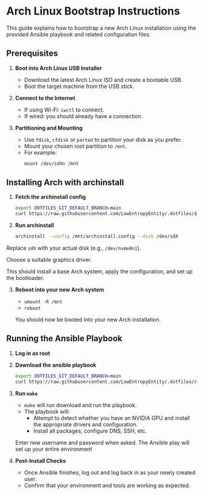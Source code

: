 # Arch Linux Bootstrap Instructions

This guide explains how to bootstrap a new Arch Linux installation using the provided Ansible playbook and related configuration files.

## Prerequisites

1. **Boot into Arch Linux USB Installer**
   - Download the latest Arch Linux ISO and create a bootable USB.
   - Boot the target machine from the USB stick.

2. **Connect to the Internet**
   - If using Wi-Fi: `iwctl` to connect.
   - If wired: you should already have a connection.

3. **Partitioning and Mounting**
   - Use `fdisk`, `cfdisk` or `parted` to partition your disk as you prefer.
   - Mount your chosen root partition to `/mnt`.
   - For example:
     ```bash
     mount /dev/sdXn /mnt
     ```

## Installing Arch with archinstall

1. **Fetch the archinstall config**
   ```bash
   export DOTFILES_GIT_DEFAULT_BRANCH=main
   curl https://raw.githubusercontent.com/LowEntropyEntity/.dotfiles/${DOTFILES_GIT_DEFAULT_BRANCH:-main}/.setup/arch/archinstall.config > /mnt/archinstall.config
   ```

2. **Run archinstall**
   ```bash
   archinstall --config /mnt/archinstall.config --disk /dev/sdX
   ```
Replace `sdX` with your actual disk (e.g., `/dev/nvme0n1`).

Choose a suitable graphics driver.

This should install a base Arch system, apply the configuration, and set up the bootloader.

3. **Reboot into your new Arch system**
   - `umount -R /mnt`
   - `reboot`

   You should now be booted into your new Arch installation.

## Running the Ansible Playbook

1. **Log in as root**

2. **Download the ansible playbook**
   ```bash
   export DOTFILES_GIT_DEFAULT_BRANCH=main
   curl https://raw.githubusercontent.com/LowEntropyEntity/.dotfiles/refs/heads/${DOTFILES_GIT_DEFAULT_BRANCH:-main}/.setup/arch/Makefile > Makefile
   ```

3. **Run `make`**
   - `make` will run download and run the playbook.
   - The playbook will:
     - Attempt to detect whether you have an NVIDIA GPU and install the appropriate drivers and configuration.
     - Install all packages, configure DNS, SSH, etc.

   Enter new username and password when asked. The Ansible play will set up your entire environment

4. **Post-Install Checks**
   - Once Ansible finishes, log out and log back in as your newly created user.
   - Confirm that your environment and tools are working as expected.

